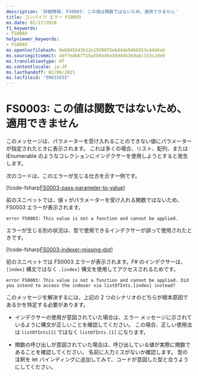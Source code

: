 ```yaml
---
description: '詳細情報: FS0003: この値は関数ではないため、適用できません'
title: コンパイラ エラー FS0003
ms.date: 01/27/2020
f1_keywords:
- FS0003
helpviewer_keywords:
- FS0003
ms.openlocfilehash: 8eb8455d3b12e1939075ebd4de9dbb553c44d4ab
ms.sourcegitcommit: ddf7edb67715a5b9a45e3dd44536dabc153c1de0
ms.translationtype: HT
ms.contentlocale: ja-JP
ms.lasthandoff: 02/06/2021
ms.locfileid: "99631035"
---
```

# <a name="fs0003-this-value-is-not-a-function-and-cannot-be-applied"></a>FS0003: この値は関数ではないため、適用できません

このメッセージは、パラメーターを受け入れることのできない値にパラメーターが指定されたときに表示されます。  これは多くの場合、リスト、配列、または IEnumerable のようなコレクションにインデクサーを使用しようとすると発生します。

次のコードは、このエラーが生じる仕方を示す一例です。

[!code-fsharp[FS0003-pass-parameter-to-value](~/samples/snippets/fsharp/compiler-messages/fs0003.fsx#L2-L4)]

前のスニペットでは、値 `v` がパラメーターを受け入れる関数ではないため、FS0003 エラーが表示されます。

```text
error FS0003: This value is not a function and cannot be applied.
```

エラーが生じる別の状況は、型で使用できるインデクサーが誤って使用されたときです。

[!code-fsharp[FS0003-indexer-missing-dot](~/samples/snippets/fsharp/compiler-messages/fs0003.fsx#L7-L8)]

前のスニペットでは FS0003 エラーが表示されます。F# のインデクサーは、`[index]` 構文ではなく `.[index]` 構文を使用してアクセスされるためです。

```text
error FS0003: This value is not a function and cannot be applied. Did you intend to access the indexer via listOfInts.[index] instead?
```

このメッセージを解決するには、上記の 2 つのシナリオのどちらが根本原因であるかを特定する必要があります。

- インデクサーの使用が意図されていた場合は、エラー メッセージに示されているように構文が正しいことを確認してください。 この場合、正しい使用法は `listOfInts[1]` ではなく `listOfInts.[1]` になります。

- 関数の呼び出しが意図されていた場合は、呼び出している値が実際に関数であることを確認してください。 名前に入力ミスがないか確認します。 型の注釈を let バインディングに追加してみて、コードが意図した型と合うようにしてください。
